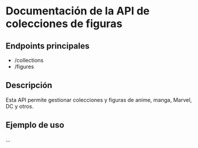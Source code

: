 # Documentación de la API de colecciones de figuras

## Endpoints principales
- /collections
- /figures

## Descripción
Esta API permite gestionar colecciones y figuras de anime, manga, Marvel, DC y otros.

## Ejemplo de uso
...

